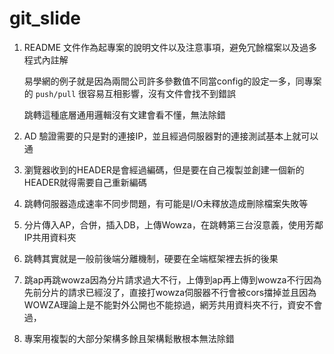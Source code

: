 # git_slide

1. README 文件作為起專案的說明文件以及注意事項，避免冗餘檔案以及過多程式內註解

    易學網的例子就是因為兩間公司許多參數值不同當config的設定一多，同專案的 `push/pull` 很容易互相影響，沒有文件會找不到錯誤

   跳轉這種底層通用邏輯沒有文建會看不懂，無法除錯
  
4. AD 驗證需要的只是對的連接IP，並且經過伺服器對的連接測試基本上就可以通
5. 瀏覽器收到的HEADER是會經過編碼，但是要在自己複製並創建一個新的HEADER就得需要自己重新編碼
6. 跳轉伺服器造成速率不同步問題，有可能是I/O未釋放造成刪除檔案失敗等
7. 分片傳入AP，合併，插入DB，上傳Wowza，在跳轉第三台沒意義，使用芳鄰IP共用資料夾
8. 跳轉其實就是一般前後端分離機制，硬要在全端框架裡去拆的後果
10. 跳ap再跳wowza因為分片請求過大不行，上傳到ap再上傳到wowza不行因為先前分片的請求已經沒了，直接打wowza伺服器不行會被cors擋掉並且因為WOWZA理論上是不能對外公開也不能掠過，網芳共用資料夾不行，資安不會過，
12. 專案用複製的大部分架構多餘且架構鬆散根本無法除錯
